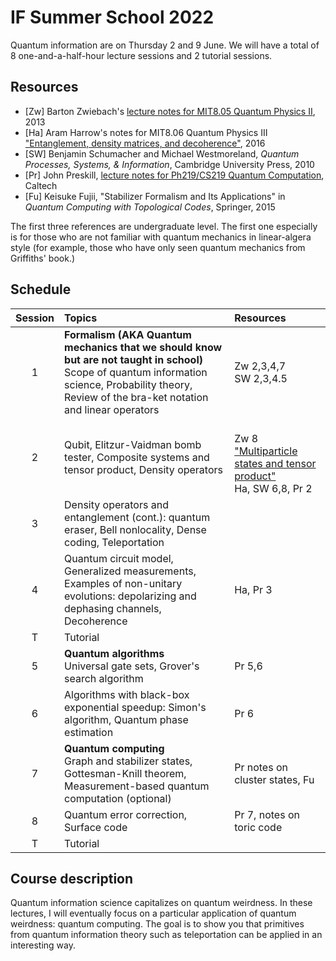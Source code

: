 # IF Summer School 2022



Quantum information are on Thursday 2 and 9 June. We will have a total of 8 one-and-a-half-hour lecture sessions and 2 tutorial sessions.

## Resources

* [Zw] Barton Zwiebach's [lecture notes for MIT8.05 Quantum Physics II](https://ocw.mit.edu/courses/8-05-quantum-physics-ii-fall-2013/pages/lecture-notes/), 2013
* [Ha] Aram Harrow's notes for MIT8.06 Quantum Physics III ["Entanglement, density matrices, and decoherence"](https://ocw.mit.edu/courses/8-06-quantum-physics-iii-spring-2016/resources/mit8_06s16_chap3/), 2016
* [SW] Benjamin Schumacher and Michael Westmoreland, *Quantum Processes, Systems, & Information*, Cambridge University Press, 2010
* [Pr] John Preskill, [lecture notes for Ph219/CS219 Quantum Computation](http://theory.caltech.edu/~preskill/ph219/index.html), Caltech
* [Fu] Keisuke Fujii, "Stabilizer Formalism and Its Applications" in *Quantum Computing with Topological Codes*, Springer, 2015

The first three references are undergraduate level. The first one especially is for those who are not familiar with quantum mechanics in linear-algera style (for example, those who have only seen quantum mechanics from Griffiths' book.)

## Schedule

|Session| Topics | Resources |
|:----:|:--------------|:-------|
|1| **Formalism (AKA Quantum mechanics that we should know but are not taught in school)** <br> Scope of quantum information science, Probability theory, Review of the bra-ket notation and linear operators| Zw 2,3,4,7 <br> SW 2,3,4.5|
|2|Qubit, Elitzur-Vaidman bomb tester, Composite systems and tensor product, Density operators | <br> Zw 8 ["Multiparticle states and tensor product"](https://ocw.mit.edu/courses/8-05-quantum-physics-ii-fall-2013/resources/mit8_05f13_chap_08/) <br> Ha, SW 6,8, Pr 2 |   
|3| Density operators and entanglement (cont.): quantum eraser, Bell nonlocality, Dense coding, Teleportation | |
|4| Quantum circuit model, Generalized measurements, Examples of non-unitary evolutions: depolarizing and dephasing channels, Decoherence |Ha, Pr 3|
|T|Tutorial|
|5| **Quantum algorithms** <br> Universal gate sets, Grover's search algorithm|Pr 5,6|
|6| Algorithms with black-box exponential speedup: Simon's algorithm, Quantum phase estimation|Pr 6|
|7| **Quantum computing** <br> Graph and stabilizer states, Gottesman-Knill theorem, Measurement-based quantum computation (optional)|Pr notes on cluster states, Fu|
|8| Quantum error correction, Surface code|Pr 7, notes on toric code|
|T|Tutorial|


## Course description
Quantum information science capitalizes on quantum weirdness. In these lectures, I will eventually focus on a particular application of quantum weirdness: quantum computing. The goal is to show you that primitives from quantum information theory such as teleportation can be applied in an interesting way.


<!-- ## Tentative references
* [Ba] Leslie E. Ballentine, *Quantum Theory: A Modern Development*, World Scientific, 1998.
* [Pr] Preskill, lecture notes for Ph219/CS219 Quantum Computation, Caltech 
* [Ma] E.B. Manoukian, *Quantum Theory: A Wide Spectrum*, Springer, 2006.
* [C-T] Claude Cohen-Tannoudji, Bernard Diu, and Franck Laloë, *Quantum Mechanics*, 2 volumes, Wiley-VCH, 1977. 
* [Sh] R. Shankar, *Principles of Quantum Mechanics*, 2nd ed., Plenum Press 1994. 
* [Ba] Leslie E. Ballentine, *Quantum Theory: A Modern Development*, World Scientific, 1998.
* [SW] Benjamin Schumacher and Michael Westmoreland, *Quantum Processes, Systems, & Information*, Cambridge University Press, 2010. 

### Further resources

* [Lecture notes](http://bohr.physics.berkeley.edu/classes/221/1011/221a.html) for Physics 221A Quantum Mechanics by Robert Littlejohn, UC Berkeley-->
